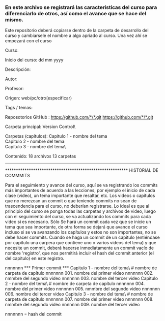 ### En este archivo se registrará las características del curso para diferenciarlo de otros, así como el avance que se hace del mismo.
Este repositorio deberá copiarse dentro de la carpeta de desarrollo del curso y cambiarsele el nombre a algo apriado al curso. Una vez ahí se empezará con el curso

Curso: 


Inicio del curso:
dd mm yyyy

Descripción:


Autor:


Profesor:


Origen:
web/pc/otro(especificar)

Tags / temas:


Reposotorios GitHub :
https://github.com/*/*.git
https://github.com/*/*.git

Carpeta principal:
Version Control\

Carpetas (capítulos):
Capitulo 1 - nombre del tema\
Capitulo 2 - nombre del tema\
Capitulo 3 - nombre del tema\

Contenido:
18 archivos
13 carpetas

*******************************************************************************
********************************************************* HISTORIAL DE COMMMITS

Para el seguimiento y avance del curso, aquí se va registrando los commits más importantes de acuerdo a las lecciones, por ejemplo el inicio de cada clase (video), un tema importante que resaltar, etc. Los videos o capítulos que no merezcan un commit o que teniendo commits no sean de trascendencia para el curso, no deberían registrarse.
Lo ideal es que al principio del curso se ponga todas las carpetas y archivos de video, luego con el seguimiento del curso, se va actualizando los commits para cada video si es necesario.
Sólo Se hará un commit cada vez que se inicie un tema que sea importante, de otra forma se dejará que avance el curso incluso si se va avanzando los capítulos y estos no son importantes, no se debe hacer commits.
Cuando se haga un commit de un capitulo (entiéndase por capítulo una carpera que contiene uno o varios videos del tema) y que necesite un commit, deberá hacerse inmediatamente un commit vacío de nombre 'registro', que nos permitirá incluir el hash del commit anterior (el del capítulo) en este registro.

nnnnnnn    *** Primer commit ***
        Capitulo 1 - nombre del tema\ # nombre de carpeta de capítulo
nnnnnnn 001. nombre del primer video
nnnnnnn 002. nmmbre del segundo video
nnnnnnn 003. nombre del tercer video
        Capitulo 2 - nombre del tema\ # nombre de carpeta de capítulo
nnnnnnn 004. nombre del primer video
nnnnnnn 005. nmmbre del segundo video
nnnnnnn 006. nombre del tercer video
        Capitulo 3 - nombre del tema\ # nombre de carpeta de capítulo
nnnnnnn 007. nombre del primer video
nnnnnnn 008. nmmbre del segundo video
nnnnnnn 009. nombre del tercer video

nnnnnnn = hash del commit